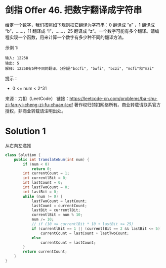 # 剑指 Offer 46. 把数字翻译成字符串

给定一个数字，我们按照如下规则把它翻译为字符串：0 翻译成 “a” ，1 翻译成 “b”，……，11 翻译成 “l”，……，25 翻译成 “z”。一个数字可能有多个翻译。请编程实现一个函数，用来计算一个数字有多少种不同的翻译方法。

示例 1:
```
输入: 12258
输出: 5
解释: 12258有5种不同的翻译，分别是"bccfi", "bwfi", "bczi", "mcfi"和"mzi"
```

提示：
+ 0 <= num < 2^31

来源：力扣（LeetCode）
链接：https://leetcode-cn.com/problems/ba-shu-zi-fan-yi-cheng-zi-fu-chuan-lcof
著作权归领扣网络所有。商业转载请联系官方授权，非商业转载请注明出处。

# Solution 1
从右向左递推  
``` java
class Solution {
    public int translateNum(int num) {
        if (num < 0)
            return 0;
        int currentCount = 1;
        int currentlBit = 0;
        int lastCount = 0;
        int lastTwoCount = 0;
        int lastBit = 0;
        while (num != 0) {
            lastTwoCount = lastCount;
            lastCount = currentCount;
            lastBit = currentlBit;
            currentlBit = num % 10;
            num /= 10;
            // if (10 <= currentlBit * 10 + lastBit <= 25)
            if (currentlBit == 1 || (currentlBit == 2 && lastBit <= 5))
                currentCount = lastCount + lastTwoCount;
            else
                currentCount = lastCount;
        }
        return currentCount;
    }
}
```